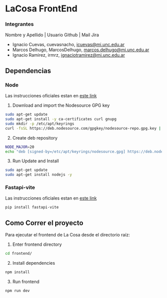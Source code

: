# LaCosa FrontEnd

### Integrantes
Nombre y Apellido | Usuario Github | Mail Jira
- Ignacio Cuevas, cuevasnacho, icuevas@mi.unc.edu.ar
- Marcos Delhugo, MarcosDelhugo, marcos.delhugo@mi.unc.edu.ar
- Ignacio Ramirez, irmrz, ignaciotramirez@mi.unc.edu.ar

## Dependencias
### Node
Las instrucciones oficiales estan en [este link](https://github.com/nodesource/distributions#installation-instructions)

1. Download and import the Nodesource GPG key
```bash
sudo apt-get update
sudo apt-get install -y ca-certificates curl gnupg
sudo mkdir -p /etc/apt/keyrings
curl -fsSL https://deb.nodesource.com/gpgkey/nodesource-repo.gpg.key | sudo gpg --dearmor -o /etc/apt/keyrings/nodesource.gpg
```
2. Create deb repository
```bash
NODE_MAJOR=20
echo "deb [signed-by=/etc/apt/keyrings/nodesource.gpg] https://deb.nodesource.com/node_$NODE_MAJOR.x nodistro main" | sudo tee /etc/apt/sources.list.d/nodesource.list
```
3. Run Update and Install
```bash
sudo apt-get update
sudo apt-get install nodejs -y
```

### Fastapi-vite
Las instrucciones oficiales estan en [este link](https://pypi.org/project/fastapi-vite/)
```bash
pip install fastapi-vite
```

## Como Correr el proyecto
Para ejecutar el frontend de La Cosa desde el directorio raíz:

1. Enter frontend directory
```bash
cd frontend/
```

2. Install dependencies
```bash
npm install
```

3. Run frontend
```bash
npm run dev
```